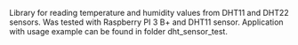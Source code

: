 Library for reading temperature and humidity values from DHT11 and DHT22 sensors.
Was tested with Raspberry PI 3 B+ and DHT11 sensor.
Application with usage example can be found in folder dht_sensor_test.

